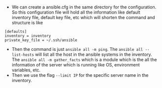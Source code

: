 - We can create a ansible.cfg in the same directory for the configuration. So this configuration file will hold all the information like default inventory file, default key file, etc which will shorten the command and structure is like 
```
[defaults]
inventory = inventory
private_key_file = ~/.ssh/ansible
```
- Then the command is just `ansible all -m ping`. The `ansible all --list-hosts` will list all the host in the ansible systems in the inventory. The `ansible all -m gather_facts` which is a module which is the all the information of the server which is running like OS, environment variables, etc.
- Then we use the flag `--limit IP` for the specific server name in the inventory. 